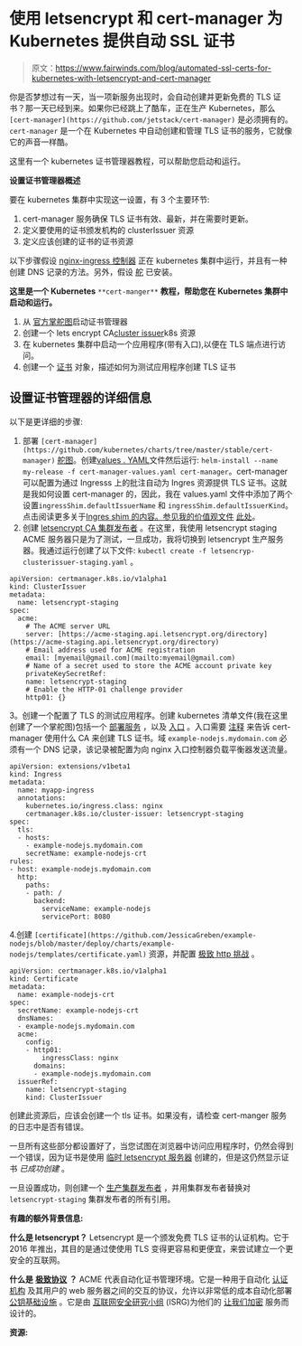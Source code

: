 # 使用 letsencrypt 和 cert-manager 为 Kubernetes 提供自动 SSL 证书

> 原文：<https://www.fairwinds.com/blog/automated-ssl-certs-for-kubernetes-with-letsencrypt-and-cert-manager>

 你是否梦想过有一天，当一项新服务出现时，会自动创建并更新免费的 TLS 证书？那一天已经到来。如果你已经跳上了酷车，正在生产 Kubernetes，那么  `[cert-manager](https://github.com/jetstack/cert-manager)` 是必须拥有的。  `cert-manager` 是一个在 Kubernetes 中自动创建和管理 TLS 证书的服务，它就像它的声音一样酷。

这里有一个 kubernetes 证书管理器教程，可以帮助您启动和运行。

**设置证书管理器概述**

要在 kubernetes 集群中实现这一设置，有 3 个主要环节:

1.  cert-manager 服务确保 TLS 证书有效、最新，并在需要时更新。
2.  定义要使用的证书颁发机构的 clusterIssuer 资源
3.  定义应该创建的证书的证书资源

以下步骤假设  [nginx-ingress 控制器](https://github.com/kubernetes/charts/tree/master/stable/nginx-ingress) 正在 kubernetes 集群中运行，并且有一种创建 DNS 记录的方法。另外，假设  [舵](https://helm.sh/) 已安装。

**这里是一个 Kubernetes** `**cert-manger**` **教程，帮助您在 Kubernetes 集群中启动和运行。**

1.  从  [官方掌舵图](https://github.com/kubernetes/charts/tree/master/stable/cert-manager)启动证书管理器
2.  创建一个 lets encrypt CA[cluster issuer](https://cert-manager.readthedocs.io/en/latest/reference/clusterissuers.html)k8s 资源
3.  在 kubernetes 集群中启动一个应用程序(带有入口),以便在 TLS 端点进行访问。
4.  创建一个  [证书](https://cert-manager.readthedocs.io/en/latest/reference/certificates.html) 对象，描述如何为测试应用程序创建 TLS 证书

## **设置证书管理器的详细信息**

以下是更详细的步骤:

1.  部署  `[cert-manager](https://github.com/kubernetes/charts/tree/master/stable/cert-manager)` [舵图](https://github.com/kubernetes/charts/tree/master/stable/cert-manager)。创建[values . YAML](https://github.com/JessicaGreben/example-nodejs/blob/master/deploy/cert-manager-setup/cert-manager-values.yaml)文件然后运行:  `helm-install --name my-release -f cert-manager-values.yaml cert-manager`。cert-manager 可以配置为通过 Ingresss 上的批注自动为 Ingres 资源提供 TLS 证书。这就是我如何设置 cert-manager 的，因此，我在 values.yaml 文件中添加了两个设置`ingressShim.defaultIssuerName` 和  `ingressShim.defaultIssuerKind`。点击阅读更多关于[Ingres shim 的内容。参见我的价值观文件](https://cert-manager.readthedocs.io/en/latest/reference/ingress-shim.html) [此处](https://github.com/JessicaGreben/example-nodejs/blob/master/deploy/cert-manager-setup/cert-manager-values.yaml)。
2.  创建  [letsencrypt CA 集群发布者](https://github.com/JessicaGreben/example-nodejs/blob/master/deploy/cert-manager-setup/letsencrypt-clusterissuer-staging.yaml) 。在这里，我使用 letsencrypt staging ACME 服务器只是为了测试，一旦成功，我将切换到 letsencrypt 生产服务器。我通过运行创建了以下文件: `kubectl create -f letsencryp-clusterissuer-staging.yaml` 。

```
apiVersion: certmanager.k8s.io/v1alpha1
kind: ClusterIssuer
metadata:
  name: letsencrypt-staging
spec:
  acme:
    # The ACME server URL
    server: [https://acme-staging.api.letsencrypt.org/directory](https://acme-staging.api.letsencrypt.org/directory)
    # Email address used for ACME registration
    email: [myemail@gmail.com](mailto:myemail@gmail.com)
    # Name of a secret used to store the ACME account private key
    privateKeySecretRef:
    name: letsencrypt-staging
    # Enable the HTTP-01 challenge provider
    http01: {} 
```

3。创建一个配置了 TLS 的测试应用程序。创建 kubernetes 清单文件(我在这里创建了一个掌舵图)包括一个 [部署](https://github.com/JessicaGreben/example-nodejs/blob/master/deploy/charts/example-nodejs/templates/deployment.yaml)[服务](https://github.com/JessicaGreben/example-nodejs/blob/master/deploy/charts/example-nodejs/templates/service.yaml) ，以及 [入口](https://github.com/JessicaGreben/example-nodejs/blob/master/deploy/charts/example-nodejs/templates/ingress.yaml) 。入口需要 [注释](https://github.com/JessicaGreben/example-nodejs/blob/master/deploy/charts/example-nodejs/templates/ingress.yaml#L8) 来告诉 cert-manager 使用什么 CA 来创建 TLS 证书。域 `example-nodejs.mydomain.com` 必须有一个 DNS 记录，该记录被配置为向 nginx 入口控制器负载平衡器发送流量。

```
apiVersion: extensions/v1beta1
kind: Ingress
metadata:
  name: myapp-ingress
  annotations:
    kubernetes.io/ingress.class: nginx
    certmanager.k8s.io/cluster-issuer: letsencrypt-staging
spec:
  tls:
  - hosts:
    - example-nodejs.mydomain.com
    secretName: example-nodejs-crt
rules:
- host: example-nodejs.mydomain.com
  http:
    paths:
    - path: /
      backend:
        serviceName: example-nodejs
        servicePort: 8080 
```

4.创建  `[certificate](https://github.com/JessicaGreben/example-nodejs/blob/master/deploy/charts/example-nodejs/templates/certificate.yaml)` 资源，并配置  [极致 http 挑战](https://ietf-wg-acme.github.io/acme/draft-ietf-acme-acme.html#rfc.section.8.3) 。

```
apiVersion: certmanager.k8s.io/v1alpha1
kind: Certificate
metadata:
  name: example-nodejs-crt
spec:
  secretName: example-nodejs-crt
  dnsNames:
  - example-nodejs.mydomain.com
  acme:
    config:
    - http01:
        ingressClass: nginx
      domains:
      - example-nodejs.mydomain.com
  issuerRef:
    name: letsencrypt-staging
    kind: ClusterIssuer
```

创建此资源后，应该会创建一个 tls 证书。如果没有，请检查 cert-manger 服务的日志中是否有错误。

一旦所有这些部分都设置好了，当您试图在浏览器中访问应用程序时，仍然会得到一个错误，因为证书是使用  [临时 letsencrypt 服务器](https://github.com/JessicaGreben/example-nodejs/blob/master/deploy/cert-manager-setup/letsencrypt-clusterissuer-staging.yaml#L8) 创建的，但是这仍然显示证书  *已成功创建* 。

一旦设置成功，则创建一个  [生产集群发布者](https://github.com/JessicaGreben/example-nodejs/blob/master/deploy/cert-manager-setup/letsencrypt-clusterissuer-prod.yaml) ，并用集群发布者替换对  `letsencrypt-staging` 集群发布者的所有引用。

**有趣的额外背景信息:**

**什么是 letsencrypt？** Letsencrypt 是一个颁发免费 TLS 证书的认证机构。它于 2016 年推出，其目的是通过使使用 TLS 变得更容易和更便宜，来尝试建立一个更安全的互联网。

**什么是** [**极致协议**](https://en.wikipedia.org/wiki/Automated_Certificate_Management_Environment) **？** ACME 代表自动化证书管理环境。它是一种用于自动化  [认证机构](https://en.wikipedia.org/wiki/Certificate_authority "Certificate authority") 及其用户的 web 服务器之间的交互的协议，允许以非常低的成本自动化部署  [公钥基础设施](https://en.wikipedia.org/wiki/Public_key_infrastructure "Public key infrastructure") 。它是由  [互联网安全研究小组](https://en.wikipedia.org/wiki/Internet_Security_Research_Group "Internet Security Research Group") (ISRG)为他们的  [让我们加密](https://en.wikipedia.org/wiki/Let%27s_Encrypt "Let's Encrypt") 服务而设计的。

**资源:**